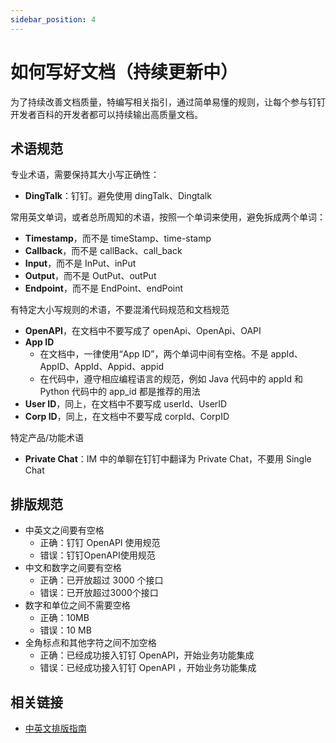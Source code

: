 ```yaml
---
sidebar_position: 4
---
```


# 如何写好文档（持续更新中）

为了持续改善文档质量，特编写相关指引，通过简单易懂的规则，让每个参与钉钉开发者百科的开发者都可以持续输出高质量文档。

## 术语规范

专业术语，需要保持其大小写正确性：

* **DingTalk**：钉钉。避免使用 dingTalk、Dingtalk

常用英文单词，或者总所周知的术语，按照一个单词来使用，避免拆成两个单词：

* **Timestamp**，而不是 timeStamp、time-stamp
* **Callback**，而不是 callBack、call_back
* **Input**，而不是 InPut、inPut
* **Output**，而不是 OutPut、outPut
* **Endpoint**，而不是 EndPoint、endPoint

有特定大小写规则的术语，不要混淆代码规范和文档规范

* **OpenAPI**，在文档中不要写成了 openApi、OpenApi、OAPI
* **App ID**
  * 在文档中，一律使用“App ID”，两个单词中间有空格。不是 appId、AppID、AppId、Appid、appid
  * 在代码中，遵守相应编程语言的规范，例如 Java 代码中的 appId 和 Python 代码中的 app_id 都是推荐的用法
* **User ID**，同上，在文档中不要写成 userId、UserID
* **Corp ID**，同上，在文档中不要写成 corpId、CorpID

特定产品/功能术语

* **Private Chat**：IM 中的单聊在钉钉中翻译为 Private Chat，不要用 Single Chat 

## 排版规范

* 中英文之间要有空格
  * 正确：钉钉 OpenAPI 使用规范
  * 错误：钉钉OpenAPI使用规范
* 中文和数字之间要有空格
  * 正确：已开放超过 3000 个接口
  * 错误：已开放超过3000个接口
* 数字和单位之间不需要空格
  * 正确：10MB
  * 错误：10 MB
* 全角标点和其他字符之间不加空格
  * 正确：已经成功接入钉钉 OpenAPI，开始业务功能集成
  * 错误：已经成功接入钉钉 OpenAPI ，开始业务功能集成

## 相关链接

* [中英文排版指南](https://www.ifeegoo.com/chinese-and-english-typesetting-guidelines.html)